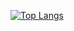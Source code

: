 <!-- [![Anurag's GitHub stats](https://github-readme-stats.vercel.app/api?username=pedromchd)](https://github.com/anuraghazra/github-readme-stats) -->
[![Top Langs](https://github-readme-stats.vercel.app/api/top-langs/?username=anuraghazra&layout=compact&theme=onedark)](https://github.com/anuraghazra/github-readme-stats)

